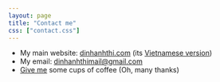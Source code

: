 ```yaml
---
layout: page
title: "Contact me"
css: ["contact.css"]
---
```


- My main website: [dinhanhthi.com](https://dinhanhthi.com) (its [Vietnamese version](https://vn.dinhanhthi.com))
- My email: [dinhanhthimail@gmail.com](mailto:dinhanhthimail@gmail.com)
- [Give me](https://www.paypal.me/DinhAnhThi) some cups of coffee (Oh, many thanks)
